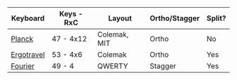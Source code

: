 | Keyboard     | Keys - RxC | Layout | Ortho/Stagger | Split?
|--------------|-----------|------------|------------|------------|
| [Planck](https://github.com/gibbyfree/keyboards/tree/master/planck) | 47 - 4x12 | Colemak, MIT | Ortho | No
| [Ergotravel](https://github.com/gibbyfree/keyboards/tree/master/ergotravel) | 53 - 4x6 | Colemak | Ortho | Yes
| [Fourier](https://github.com/gibbyfree/keyboards/tree/master/fourier) | 49 - 4 | QWERTY | Stagger | Yes